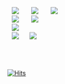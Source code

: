 <img src="https://img.shields.io/badge/Java-007396?style=flat-square&logo=Java&logoColor=white" style="height : auto; margin-left : 10px; margin-right : 10px;"/></a>&nbsp;
<img src="https://img.shields.io/badge/SpringFramework-6DB33F?style=flat-square&logo=Spring&logoColor=white" style="height : auto; margin-left : 10px; margin-right : 10px;"/></a>&nbsp;
<img src="https://img.shields.io/badge/springboot-6DB33F?style=flat-square&logo=springboot&logoColor=white" style="height : auto; margin-left : 10px; margin-right : 10px;"/></a>&nbsp;
<br>
<img src="https://img.shields.io/badge/MySQL-4479A1?style=flat-square&logo=MySQL&logoColor=white" style="height : auto; margin-left : 10px; margin-right : 10px;"/></a>&nbsp;
<img src="https://img.shields.io/badge/postgresql-4169E1?style=flat-square&logo=postgresql&logoColor=white" style="height : auto; margin-left : 10px; margin-right : 10px;"/></a>&nbsp;
<br>
<img src="https://img.shields.io/badge/Jenkins-D24939.svg?&style=flat-square&logo=Jenkins&logoColor=white" style="height : auto; margin-left : 10px; margin-right : 10px;"/></a>&nbsp;
<br>
<img src="https://img.shields.io/badge/javascript-F7DF1E?style=flat-square&logo=javascript&logoColor=white" style="height : auto; margin-left : 10px; margin-right : 10px;"/></a>&nbsp;<img src="https://img.shields.io/badge/jquery-0769AD?style=flat-square&logo=jquery&logoColor=white" style="height : auto; margin-left : 10px; margin-right : 10px;"/></a>&nbsp;
<!--
**kkimsungchul/kkimsungchul** is a ✨ _special_ ✨ repository because its `README.md` (this file) appears on your GitHub profile.

Here are some ideas to get you started:

- 🔭 I’m currently working on ...
- 🌱 I’m currently learning ...
- 👯 I’m looking to collaborate on ...
- 🤔 I’m looking for help with ...
- 💬 Ask me about ...
- 📫 How to reach me: ...
- 😄 Pronouns: ...
- ⚡ Fun fact: ...
-->
<br><br><br>
[![Hits](https://hits.seeyoufarm.com/api/count/incr/badge.svg?url=https%3A%2F%2Fgithub.com%2Fkkimsungchul&count_bg=%2379C83D&title_bg=%23555555&icon=&icon_color=%23E7E7E7&title=hits&edge_flat=false)](https://hits.seeyoufarm.com)
